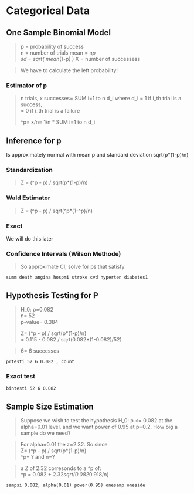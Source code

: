# Categorical Data #

## One Sample Binomial Model  ##
> p = probability of success  
> n = number of trials
> mean = n*p  
> sd = sqrt( mean*(1-p) )
> X = number of successess

> We have to calculate the left probability!

### Estimator of p ###
> n trials, x successes= SUM i=1 to n d_i
> where d_i = 1 if i_th trial is a success,  
>           = 0 if i_th trial is a failure  
>  
> ^p= x/n= 1/n * SUM i=1 to n d_i


## Inference for p ##
Is approximately normal with mean p and standard deviation sqrt(p*(1-p)/n)

### Standardization ###
> Z = (^p - p) / sqrt(p*(1-p)/n)


### Wald Estimator ###
> Z = (^p - p) / sqrt(^p*(1-^p)/n)

### Exact ###
We will do this later

### Confidence Intervals (Wilson Methode) ###
> So approximate CI, solve for ps that satisfy

	summ death angina hospmi stroke cvd hyperten diabetes1

## Hypothesis Testing for P  ##

> H_0: p=0.082  
> n= 52  
> p-value= 0.384
>  
> Z= (^p - p) / sqrt(p*(1-p)/n)  
>  = 0.115 - 0.082 / sqrt(0.082*(1-0.082)/52)  
  
> 6= 6 successes  
  
	prtesti 52 6 0.082 , count

### Exact test ###

	bintesti 52 6 0.082


##  Sample Size Estimation  ##
> Suppose we wish to test the hypothesis H_0: p <= 0.082 at the alpha=0.01 level, and we want power of 0.95 at p=0.2. How big a sample do we need?

> For alpha=0.01 the z=2.32. So since  
> Z= (^p - p) / sqrt(p*(1-p)/n)  
> ^p= ? and n=?  
  
> a Z of 2.32 corresonds to a ^p of:  
> ^p = 0.082 + 2.32*sqrt(0.082*0.918/n)

	sampsi 0.082, alpha(0.01) power(0.95) onesamp oneside





